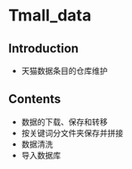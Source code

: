 # Tmall_data

## Introduction
- 天猫数据条目的仓库维护

## Contents
- 数据的下载、保存和转移
- 按关键词分文件夹保存并拼接
- 数据清洗
- 导入数据库
